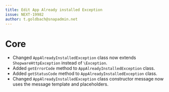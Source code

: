 ```yaml
---
title: Edit App Already installed Exception
issue: NEXT-19982
author: t.goldbach@snapadmin.net
---
```

# Core
* Changed `AppAlreadyInstalledException` class now extends `ShopwareHttpException` instead of `\Exception`.
* Added `getErrorCode` method to `AppAlreadyInstalledException` class.
* Added `getStatusCode` method to `AppAlreadyInstalledException` class.
* Changed `AppAlreadyInstalledException` class constructor message now uses the message template and placeholders.

